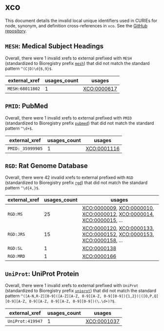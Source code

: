 # xco

This document details the invalid local unique identifiers used in CURIEs
for node, synonym, and definition cross-references in `xco`. See the [GitHub repository](https://github.com/rat-genome-database/XCO-experimental-condition-ontology).


## `MESH`: Medical Subject Headings

Overall, there were 1 invalid
xrefs to external prefixed with `MESH` (standardized to Bioregistry
prefix [`mesh`](https://bioregistry.io/mesh)) that
did not match the standard pattern `^(C|D)\d{6,9}$`.

| external_xref   |   usages_count | usages                                                    |
|-----------------|----------------|-----------------------------------------------------------|
| `MESH:68011802` |              1 | [XCO:0000617](http://purl.obolibrary.org/obo/XCO_0000617) |

## `PMID`: PubMed

Overall, there were 1 invalid
xrefs to external prefixed with `PMID` (standardized to Bioregistry
prefix [`pubmed`](https://bioregistry.io/pubmed)) that
did not match the standard pattern `^\d+$`.

| external_xref    |   usages_count | usages                                                    |
|------------------|----------------|-----------------------------------------------------------|
| `PMID:_35999905` |              1 | [XCO:0001116](http://purl.obolibrary.org/obo/XCO_0001116) |

## `RGD`: Rat Genome Database

Overall, there were 42 invalid
xrefs to external prefixed with `RGD` (standardized to Bioregistry
prefix [`rgd`](https://bioregistry.io/rgd)) that
did not match the standard pattern `^\d{4,}$`.

| external_xref   |   usages_count | usages                                                                                                                                                                                                                                                                                                     |
|-----------------|----------------|------------------------------------------------------------------------------------------------------------------------------------------------------------------------------------------------------------------------------------------------------------------------------------------------------------|
| `RGD:MS`        |             25 | [XCO:0000009](http://purl.obolibrary.org/obo/XCO_0000009), [XCO:0000010](http://purl.obolibrary.org/obo/XCO_0000010), [XCO:0000012](http://purl.obolibrary.org/obo/XCO_0000012), [XCO:0000014](http://purl.obolibrary.org/obo/XCO_0000014), [XCO:0000015](http://purl.obolibrary.org/obo/XCO_0000015), ... |
| `RGD:JRS`       |             15 | [XCO:0000120](http://purl.obolibrary.org/obo/XCO_0000120), [XCO:0000133](http://purl.obolibrary.org/obo/XCO_0000133), [XCO:0000152](http://purl.obolibrary.org/obo/XCO_0000152), [XCO:0000153](http://purl.obolibrary.org/obo/XCO_0000153), [XCO:0000158](http://purl.obolibrary.org/obo/XCO_0000158), ... |
| `RGD:SL`        |              1 | [XCO:0000138](http://purl.obolibrary.org/obo/XCO_0000138)                                                                                                                                                                                                                                                  |
| `RGD:MRD`       |              1 | [XCO:0000166](http://purl.obolibrary.org/obo/XCO_0000166)                                                                                                                                                                                                                                                  |

## `UniProt`: UniProt Protein

Overall, there were 1 invalid
xrefs to external prefixed with `UniProt` (standardized to Bioregistry
prefix [`uniprot`](https://bioregistry.io/uniprot)) that
did not match the standard pattern `^([A-N,R-Z][0-9]([A-Z][A-Z, 0-9][A-Z, 0-9][0-9]){1,2})|([O,P,Q][0-9][A-Z, 0-9][A-Z, 0-9][A-Z, 0-9][0-9])(\.\d+)?$`.

| external_xref    |   usages_count | usages                                                    |
|------------------|----------------|-----------------------------------------------------------|
| `UniProt:419947` |              1 | [XCO:0001037](http://purl.obolibrary.org/obo/XCO_0001037) |

